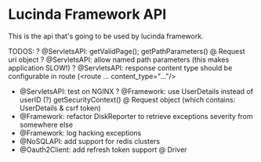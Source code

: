 # Lucinda Framework API

This is the api that's going to be used by lucinda framework.

TODOS:
? @ServletsAPI: getValidPage(); getPathParameters() @ Request uri object
? @ServletsAPI: allow named path parameters (this makes application SLOW!)
? @ServletsAPI: response content type should be configurable in route (<route ... content_type="..."/>
- @ServletsAPI: test on NGINX
? @Framework: use UserDetails instead of userID (?)  getSecurityContext() @ Request object (which contains: UserDetails & csrf token)
- @Framework: refactor DiskReporter to retrieve exceptions severity from somewhere else
- @Framework: log hacking exceptions
- @NoSQLAPI: add support for redis clusters
- @Oauth2Client: add refresh token support @ Driver